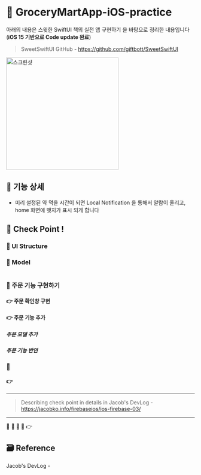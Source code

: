 # 🥬 GroceryMartApp-iOS-practice

아래의 내용은 스윗한 SwiftUI 책의 실전 앱 구현하기 을 바탕으로 정리한 내용입니다 (**iOS 15 기반으로 Code update 완료**)

> SweetSwiftUI GitHub - https://github.com/giftbott/SweetSwiftUI

<img height="300" alt="스크린샷" src="https://user-images.githubusercontent.com/21074282/78733721-31b66300-7981-11ea-84af-f5bc4fb7992d.png">

<!-- ! gif 스크린샷 -->

## 📌 기능 상세

- 미리 설정된 약 먹을 시간이 되면 Local Notification 을 통해서 알람이 울리고, home 화면에 뱃지가 표시 되게 합니다

<!-- ## 👉 Pod library -->

<!-- ### 🔷  -->

<!-- >  -->

<!-- #### 설치

`pod init`

```ruby

```

`pod install`
 -->

## 🔑 Check Point !

### 🔷 UI Structure

<!-- ! 스토리보드, 앱 구조 ppt 스샷 -->

### 🔷 Model

```swift

```

### 🔷 주문 기능 구현하기

#### 👉 주문 확인창 구현

#### 👉 주문 기능 추가

##### 주문 모댈 추가

##### 주문 기능 반연

### 🔷

#### 👉

---

> Describing check point in details in Jacob's DevLog - https://jacobko.info/firebaseios/ios-firebase-03/

<!-- ## ❌ Error Check Point

### 🔶 -->

<!-- xcode Mark template -->

<!--
// MARK: IBOutlet
// MARK: LifeCycle
// MARK: Actions
// MARK: Methods
// MARK: Extensions
-->

<!-- <img width="300" alt="스크린샷" src=""> -->

---

🔶 🔷 📌 🔑 👉

## 🗃 Reference

Jacob's DevLog - []()
